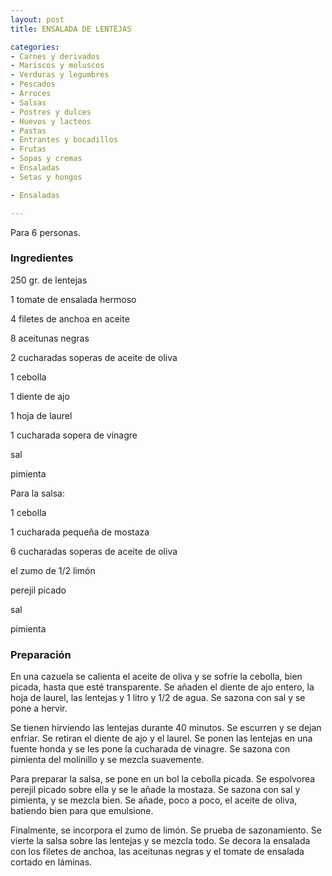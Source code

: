```yaml
---
layout: post
title: ENSALADA DE LENTEJAS

categories:
- Carnes y derivados
- Mariscos y moluscos
- Verduras y legumbres
- Pescados
- Arroces
- Salsas
- Postres y dulces
- Huevos y lacteos
- Pastas
- Entrantes y bocadillos
- Frutas
- Sopas y cremas
- Ensaladas
- Setas y hongos

- Ensaladas

---
```

Para 6 personas.

<h3>Ingredientes</h3>

250 gr. de lentejas

1 tomate de ensalada hermoso

4 filetes de anchoa en aceite

8 aceitunas negras

2 cucharadas soperas de aceite de oliva

1 cebolla

1 diente de ajo

1 hoja de laurel

1 cucharada sopera de vinagre

sal

pimienta

Para la salsa:

1 cebolla

1 cucharada pequeña de mostaza

6 cucharadas soperas de aceite de oliva

el zumo de 1/2 limón

perejil picado

sal

pimienta

<h3>Preparación</h3>

En una cazuela se calienta el aceite de oliva y se sofríe la cebolla, bien picada, hasta que esté transparente. Se añaden el diente de ajo entero, la hoja de laurel, las lentejas y 1 litro y 1/2 de agua. Se sazona con sal y se pone a hervir.

Se tienen hirviendo las lentejas durante 40 minutos. Se escurren y se dejan enfriar. Se retiran el diente de ajo y el laurel. Se ponen las lentejas en una fuente honda y se les pone la cucharada de vinagre. Se sazona con pimienta del molinillo y se mezcla suavemente.

Para preparar la salsa, se pone en un bol la cebolla picada. Se espolvorea perejil picado sobre ella y se le añade la mostaza. Se sazona con sal y pimienta, y se mezcla bien. Se añade, poco a poco, el aceite de oliva, batiendo bien para que emulsione.

Finalmente, se incorpora el zumo de limón. Se prueba de sazonamiento. Se vierte la salsa sobre las lentejas y se mezcla todo. Se decora la ensalada con los filetes de anchoa, las aceitunas negras y el tomate de ensalada cortado en láminas.


